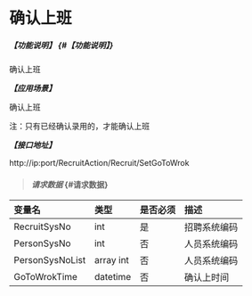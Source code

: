 # 确认上班

##### _【功能说明】_ {#【功能说明】}

确认上班

_**【应用场景】**_

确认上班

注：只有已经确认录用的，才能确认上班

_**【接口地址】**_

http://ip:port/RecruitAction/Recruit/SetGoToWrok

> #### _请求数据_ {#请求数据}

| 变量名 | 类型 | 是否必须 | 描述 |
| :--- | :--- | :--- | :--- |
| RecruitSysNo | int | 是 | 招聘系统编码 |
| PersonSysNo| int | 否 | 人员系统编码|
| PersonSysNoList |array int | 否 | 人员系统编码 |
| GoToWrokTime| datetime| 否 | 确认上时间|





